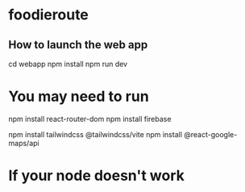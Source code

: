 # foodieroute




## How to launch the web app

  cd webapp
  npm install
  npm run dev

# You may need to run 
npm install react-router-dom
npm install firebase

npm install tailwindcss @tailwindcss/vite
npm install @react-google-maps/api

# If your node doesn't work


